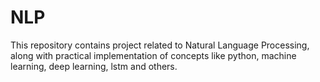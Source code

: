 # NLP
This repository contains project related to Natural Language Processing, along with practical implementation of  concepts like python, machine learning, deep learning, lstm and others.
